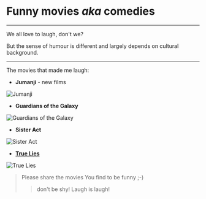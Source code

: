 # Funny movies _aka_ comedies

***

We all love to laugh, don't we?

But the sense of humour is different and largely depends on cultural background.

***

The movies that made me laugh:

- **Jumanji** - new films

![Jumanji](https://upload.wikimedia.org/wikipedia/en/thumb/3/3c/JumanjiTheNextLevelTeaserPoster.jpg/220px-JumanjiTheNextLevelTeaserPoster.jpg)


- **Guardians of the Galaxy**

![Guardians of the Galaxy](https://m.media-amazon.com/images/M/MV5BMTAwMjU5OTgxNjZeQTJeQWpwZ15BbWU4MDUxNDYxODEx._V1_UX182_CR0,0,182,268_AL_.jpg)

- **Sister Act**

![Sister Act](https://d2e111jq13me73.cloudfront.net/sites/default/files/styles/product_image_aspect_switcher_170w/public/product-images/csm-movie/sis.jpg?itok=z1tOcVrW)

- [**True Lies**](https://www.imdb.com/title/tt0111503/)

![True Lies](https://upload.wikimedia.org/wikipedia/en/thumb/8/81/True_Lies_poster.png/220px-True_Lies_poster.png)

> Please share the movies You find to be funny ;-)
>> don't be shy! Laugh is laugh!